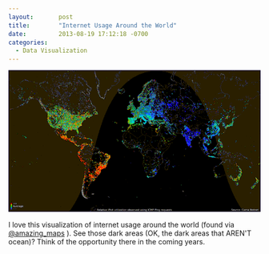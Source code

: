 ```yaml
---
layout:       post
title:        "Internet Usage Around the World"
date:         2013-08-19 17:12:18 -0700
categories:
  - Data Visualization
---
```


  ![](/assets/import/801333314.gif)  

 I love this visualization of internet usage around the world (found via  [@amazing_maps](https://twitter.com/Amazing_Maps/status/369216456287739904) ). See those dark areas (OK, the dark areas that AREN'T ocean)? Think of the opportunity there in the coming years. 

 
